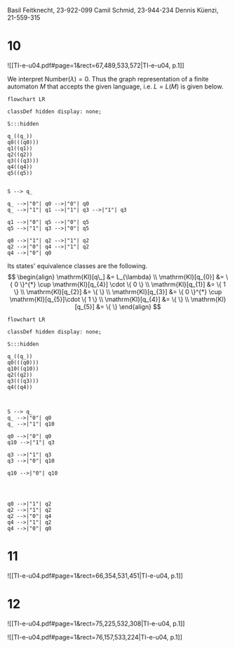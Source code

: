
Basil Feitknecht, 23-922-099
Camil Schmid, 23-944-234
Dennis Küenzi, 21-559-315


# 10
![[TI-e-u04.pdf#page=1&rect=67,489,533,572|TI-e-u04, p.1]]

We interpret $\mathrm{Number}(\lambda)=0$. Thus the graph representation of a finite automaton $M$ that accepts the given language, i.e. $L=L(M)$ is given below.

```mermaid
flowchart LR

classDef hidden display: none;

S:::hidden

q_((q_))
q0(((q0)))
q1((q1))
q2((q2))
q3(((q3)))
q4((q4))
q5((q5))


S --> q_

q_ -->|"0"| q0 -->|"0"| q0
q_ -->|"1"| q1 -->|"1"| q3 -->|"1"| q3

q1 -->|"0"| q5 -->|"0"| q5
q5 -->|"1"| q3 -->|"0"| q5 

q0 -->|"1"| q2 -->|"1"| q2
q2 -->|"0"| q4 -->|"1"| q2
q4 -->|"0"| q0
```

Its states' equivalence classes are the following.
$$
\begin{align}
\mathrm{Kl}[q\_] &= L_{\lambda} \\
\mathrm{Kl}[q_{0}] &= \{ 0 \}^{*} \cup \mathrm{Kl}[q_{4}] \cdot \{ 0 \} \\
\mathrm{Kl}[q_{1}] &= \{ 1 \} \\
\mathrm{Kl}[q_{2}] &= \{  \} \\
\mathrm{Kl}[q_{3}] &= \{ 0 \}^{*} \cup \mathrm{Kl}[q_{5}]\cdot \{ 1 \}  \\
\mathrm{Kl}[q_{4}] &= \{  \} \\
\mathrm{Kl}[q_{5}] &= \{  \}
\end{align}
$$


```mermaid
flowchart LR

classDef hidden display: none;

S:::hidden

q_((q_))
q0(((q0)))
q10((q10))
q2((q2))
q3(((q3)))
q4((q4))



S --> q_
q_ -->|"0"| q0
q_ -->|"1"| q10

q0 -->|"0"| q0
q10 -->|"1"| q3

q3 -->|"1"| q3
q3 -->|"0"| q10

q10 -->|"0"| q10




q0 -->|"1"| q2
q2 -->|"1"| q2
q2 -->|"0"| q4
q4 -->|"1"| q2
q4 -->|"0"| q0
```



# 11
![[TI-e-u04.pdf#page=1&rect=66,354,531,451|TI-e-u04, p.1]]



# 12

![[TI-e-u04.pdf#page=1&rect=75,225,532,308|TI-e-u04, p.1]]



![[TI-e-u04.pdf#page=1&rect=76,157,533,224|TI-e-u04, p.1]]
